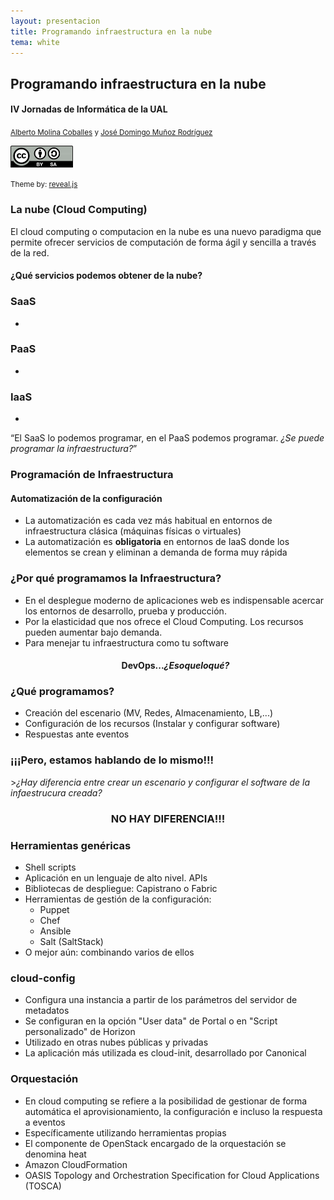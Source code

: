```yaml
---
layout: presentacion
title: Programando infraestructura en la nube
tema: white
---
```

<section>
  <h2>Programando infraestructura en la nube</h2>
  <h4>IV Jornadas de Informática de la UAL</h4>
  <small>
    <a href="http://albertomolina.wordpress.com">Alberto Molina Coballes</a> y
    <a href="http://www.josedomingo.org">José Domingo Muñoz Rodríguez</a>
  </small>
  <p>
    <a href="http://creativecommons.org/licenses/by-sa/3.0/">
      <img src="img/cc_by_sa.png" width="100px" border="0"/></a>
  </p>
  <p><small>Theme by: <a href="http://lab.hakim.se/reveal-js/#/">reveal.js</a></small></p>
</section>
<section>
<section>
  <h3>La nube (Cloud Computing)</h3>
  <p>El cloud computing o computacion en la nube es una nuevo paradigma que permite ofrecer servicios de computación de forma ágil y sencilla a través de la red.</p>
  <h4>¿Qué servicios podemos obtener de la nube?</h4>
</section>
<section>
  <h3>SaaS</h3>
  <ul>
    <li></li>
  </ul>
</section>
<section>
  <h3>PaaS</h3>
  <ul>
    <li></li>
  </ul>
</section>
<section>
  <h3>IaaS</h3>
  <ul>
    <li></li>
  </ul>
</section>
<section>
  <q style="margin-bottom: 1em;">El SaaS lo podemos programar, en el PaaS podemos programar. <em>¿Se puede programar la infraestructura?</em></q>
</section>
</section>
<section>
<section>
  <h3>Programación de Infraestructura</h3>
  <h4>Automatización de la configuración</h4>
  <ul>
    <li>La automatización es cada vez más habitual en entornos de
      infraestructura clásica (máquinas físicas o virtuales)</li>
    <li>La automatización es <strong>obligatoria</strong> en
      entornos de IaaS donde los elementos se crean y eliminan a
      demanda de forma muy rápida</li>
  </ul>
</section>
<section>
  <h3>¿Por qué programamos la Infraestructura?</h3>
  <ul>
    <li>En el desplegue moderno de aplicaciones web es indispensable acercar los entornos de desarrollo, prueba y producción. </li>
    <li>Por la elasticidad que nos ofrece el Cloud Computing. Los recursos pueden aumentar bajo demanda.</li>
    <li>Para menejar tu infraestructura como tu software</li>
    <center><h4>DevOps...<em>¿Esoqueloqué?</em></h4></center>
  </ul>
</section>
<section>
  <h3>¿Qué programamos?</h3>
  <ul>
    <li>Creación del escenario (MV, Redes, Almacenamiento, LB,...)</li>
    <li>Configuración de los recursos (Instalar y configurar software)</li>
    <li>Respuestas ante eventos</li>
  </ul>
</section>
<section>
  <h3>¡¡¡Pero, estamos hablando de lo mismo!!!</h3>
  <p>><em>¿Hay diferencia entre crear un escenario y configurar el software de la infaestrucura creada?</em></p>
  <center><h1>NO HAY DIFERENCIA!!!</h1></center>

</section>

</section>


<section>
  <h3>Herramientas genéricas</h3>
  <ul>
    <li>Shell scripts</li>
    <li>Aplicación en un lenguaje de alto nivel. APIs</li>
    <li>Bibliotecas de despliegue: Capistrano o Fabric</li>
    <li>Herramientas de gestión de la configuración:
      <ul>
	<li>Puppet</li>
	<li>Chef</li>
	<li>Ansible</li>
	<li>Salt (SaltStack)</li>
      </ul>
    </li>
    <li>O mejor aún: combinando varios de ellos</li>
  </ul>
</section>
<section>
  <h3>cloud-config</h3>
  <ul>
    <li>Configura una instancia a partir de los parámetros del
      servidor de metadatos</li>
    <li>Se configuran en la opción "User data" de Portal o en "Script
      personalizado" de Horizon</li>
    <li>Utilizado en otras nubes públicas y privadas
    <li>La aplicación más utilizada es cloud-init, desarrollado por
    Canonical</li>
  </ul>
</section>
<section>
  <h3>Orquestación</h3>
  <ul>
    <li>En cloud computing se refiere a la posibilidad de gestionar de
      forma automática el aprovisionamiento, la configuración e incluso
      la respuesta a eventos</li>
    <li>Específicamente utilizando herramientas propias</li>
    <li>El componente de OpenStack encargado de la orquestación se
      denomina heat</li>
    <li>Amazon CloudFormation</li>
    <li>OASIS Topology and Orchestration Specification for Cloud
      Applications (TOSCA)</li>
  </ul>
</section>
    

